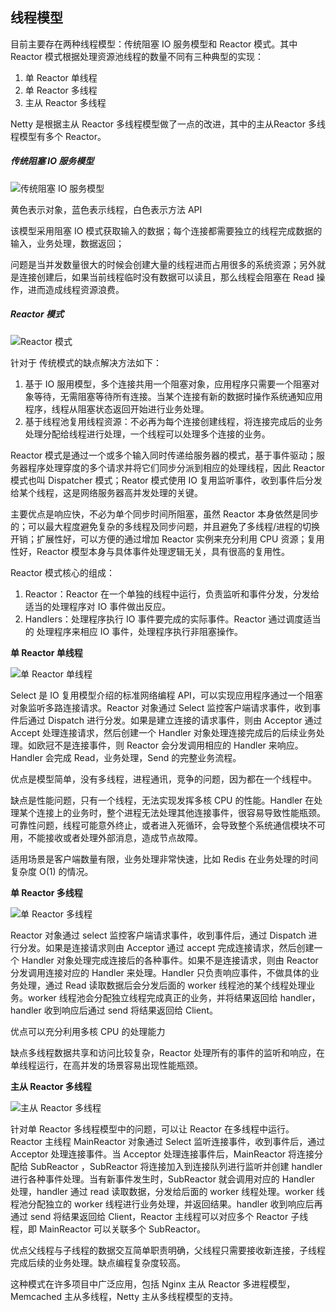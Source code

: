 ## 线程模型

目前主要存在两种线程模型：传统阻塞 IO 服务模型和 Reactor 模式。其中 Reactor 模式根据处理资源池线程的数量不同有三种典型的实现：

1. 单 Reactor 单线程
2. 单 Reactor 多线程
3. 主从 Reactor 多线程

Netty 是根据主从 Reactor 多线程模型做了一点的改进，其中的主从Reactor 多线程模型有多个 Reactor。

##### 传统阻塞 IO 服务模型

![传统阻塞 IO 服务模型](https://i.loli.net/2020/05/02/UxSauo6IWp52HiD.png)

黄色表示对象，蓝色表示线程，白色表示方法 API

该模型采用阻塞 IO 模式获取输入的数据；每个连接都需要独立的线程完成数据的输入，业务处理，数据返回；

问题是当并发数量很大的时候会创建大量的线程进而占用很多的系统资源；另外就是连接创建后，如果当前线程临时没有数据可以读且，那么线程会阻塞在 Read 操作，进而造成线程资源浪费。

##### Reactor 模式

![Reactor 模式](https://i.loli.net/2020/05/02/nSti95sL12uWKrO.png)

针对于 传统模式的缺点解决方法如下：

1. 基于 IO 服用模型，多个连接共用一个阻塞对象，应用程序只需要一个阻塞对象等待，无需阻塞等待所有连接。当某个连接有新的数据时操作系统通知应用程序，线程从阻塞状态返回开始进行业务处理。
2. 基于线程池复用线程资源：不必再为每个连接创建线程，将连接完成后的业务处理分配给线程进行处理，一个线程可以处理多个连接的业务。

Reactor 模式是通过一个或多个输入同时传递给服务器的模式，基于事件驱动；服务器程序处理穿度的多个请求并将它们同步分派到相应的处理线程，因此 Reactor 模式也叫 Dispatcher 模式；Reator 模式使用 IO 复用监听事件，收到事件后分发给某个线程，这是网络服务器高并发处理的关键。

主要优点是响应快，不必为单个同步时间所阻塞，虽然 Reactor 本身依然是同步的；可以最大程度避免复杂的多线程及同步问题，并且避免了多线程/进程的切换开销；扩展性好，可以方便的通过增加 Reactor 实例来充分利用 CPU 资源；复用性好，Reactor 模型本身与具体事件处理逻辑无关，具有很高的复用性。

Reactor 模式核心的组成：

1. Reactor：Reactor 在一个单独的线程中运行，负责监听和事件分发，分发给适当的处理程序对 IO 事件做出反应。
2. Handlers：处理程序执行 IO 事件要完成的实际事件。Reactor 通过调度适当的 处理程序来相应 IO 事件，处理程序执行非阻塞操作。

**单 Reactor 单线程**

![单 Reactor 单线程](https://i.loli.net/2020/05/02/c8kAv4m1xaTHt5B.png)

Select 是 IO 复用模型介绍的标准网络编程 API，可以实现应用程序通过一个阻塞对象监听多路连接请求。Reactor 对象通过 Select 监控客户端请求事件，收到事件后通过 Dispatch 进行分发。如果是建立连接的请求事件，则由 Acceptor 通过 Accept 处理连接请求，然后创建一个 Handler 对象处理连接完成后的后续业务处理。如欧冠不是连接事件，则 Reactor 会分发调用相应的 Handler 来响应。Handler 会完成 Read，业务处理，Send 的完整业务流程。

优点是模型简单，没有多线程，进程通讯，竞争的问题，因为都在一个线程中。

缺点是性能问题，只有一个线程，无法实现发挥多核 CPU 的性能。Handler 在处理某个连接上的业务时，整个进程无法处理其他连接事件，很容易导致性能瓶颈。可靠性问题，线程可能意外终止，或者进入死循环，会导致整个系统通信模块不可用，不能接收或者处理外部消息，造成节点故障。

适用场景是客户端数量有限，业务处理非常快速，比如 Redis 在业务处理的时间复杂度 O(1) 的情况。

**单 Reactor 多线程**

![单 Reactor 多线程](https://i.loli.net/2020/05/02/IaEzQtAVCYHDdsv.png)

Reactor 对象通过 select 监控客户端请求事件，收到事件后，通过 Dispatch 进行分发。如果是连接请求则由 Acceptor 通过 accept 完成连接请求，然后创建一个 Handler 对象处理完成连接后的各种事件。如果不是连接请求，则由 Reactor 分发调用连接对应的 Handler 来处理。Handler 只负责响应事件，不做具体的业务处理，通过 Read 读取数据后会分发后面的 worker 线程池的某个线程处理业务。worker 线程池会分配独立线程完成真正的业务，并将结果返回给 handler，handler 收到响应后通过  send 将结果返回给 Client。

优点可以充分利用多核 CPU 的处理能力

缺点多线程数据共享和访问比较复杂，Reactor 处理所有的事件的监听和响应，在单线程运行，在高并发的场景容易出现性能瓶颈。

**主从 Reactor 多线程**

![主从 Reactor 多线程](https://i.loli.net/2020/05/02/ICkZxeu4JBM867A.png)

针对单 Reactor 多线程模型中的问题，可以让 Reactor 在多线程中运行。Reactor 主线程 MainReactor 对象通过 Select 监听连接事件，收到事件后，通过 Acceptor 处理连接事件。当 Acceptor 处理连接事件后，MainReactor 将连接分配给 SubReactor ，SubReactor 将连接加入到连接队列进行监听并创建 handler 进行各种事件处理。当有新事件发生时，SubReactor 就会调用对应的 Handler 处理，handler 通过 read 读取数据，分发给后面的 worker 线程处理。worker 线程池分配独立的 worker 线程进行业务处理，并返回结果。handler 收到响应后再通过 send 将结果返回给 Client，Reactor 主线程可以对应多个 Reactor 子线程，即 MainReactor 可以关联多个 SubReactor。

优点父线程与子线程的数据交互简单职责明确，父线程只需要接收新连接，子线程完成后续的业务处理。缺点编程复杂度较高。

这种模式在许多项目中广泛应用，包括 Nginx 主从 Reactor 多进程模型，Memcached 主从多线程，Netty 主从多线程模型的支持。